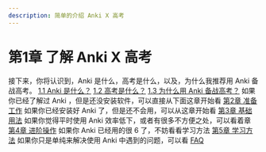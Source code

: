 ```yaml
---
description: 简单的介绍 Anki X 高考
---
```

# 第1章 了解 Anki X 高考
接下来，你将认识到，Anki 是什么，高考是什么，以及，为什么我推荐用 Anki 备战高考。
 [1.1 Anki 是什么？](what-is-anki.md)
 [1.2 高考是什么？](what-is-gaokao.md)
 [1.3 为什么用 Anki 备战高考？](why-use-anki-to-prepare-for-gaokao.md)
如果你已经了解过 Anki ，但是还没安装软件，可以直接从下面这章开始看
[第2章 准备工作](preparations.md)
如果你已经安装好 Anki 了，但是还不会用，可以从这章开始看
[第3章 基础用法](./README.md)
如果你觉得平时使用 Anki 效率低下，或者有很多不方便之处，可以看着章
[第4章 进阶操作](./README.md)
如果你 Anki 已经用的很 6 了，不妨看看学习方法
[第5章 学习方法](./README.md)
如果你只是单纯来解决使用 Anki 中遇到的问题，可以看
[FAQ](./faq.md)

